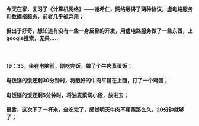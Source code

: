 #### 今天在家，复习了《计算机网络》——谢希仁，网络层讲了两种协议，虚电路服务和数据报服务，前者几乎被弃用；
#### 但出于好奇，想知道有没有一些一身反骨的开发，用虚电路服务做了一些东西，上google搜索，无果.....
<br>

#### 19：35，坐在电脑前，刚吃完饭，做了个牛肉蒸蛋饭；
#### 电饭锅的饭还剩30分钟时，将酿好的牛肉平铺在上面，打了一个鸡蛋；
#### 电饭锅的饭还剩5分钟时，将油麦菜切小段，放进去；
#### 很香，这次下了一杯米，全吃完了，感觉明天牛肉不用蒸那么久，20分钟就够了；